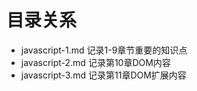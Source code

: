 目录关系
====
* javascript-1.md 记录1-9章节重要的知识点
* javascript-2.md 记录第10章DOM内容
* javascript-3.md 记录第11章DOM扩展内容